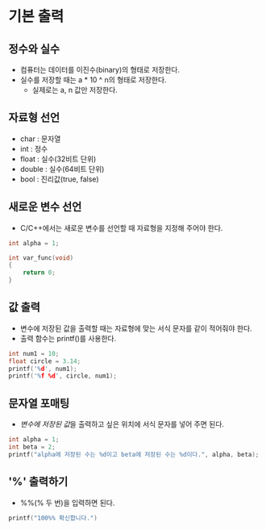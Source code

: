 # 기본 출력

## 정수와 실수

- 컴퓨터는 데이터를 이진수(binary)의 형태로 저장한다.
- 실수를 저장할 때는 a * 10 ^ n의 형태로 저장한다.
    - 실제로는 a, n 값만 저장한다.

## 자료형 선언

- char : 문자열
- int : 정수
- float : 실수(32비트 단위)
- double : 실수(64비트 단위)
- bool : 진리값(true, false)

## 새로운 변수 선언

- C/C++에서는 새로운 변수를 선언할 때 자료형을 지정해 주어야 한다.

```c
int alpha = 1;

int var_func(void) 
{
    return 0;
}
```

## 값 출력

- 변수에 저장된 값을 출력할 때는 자료형에 맞는 서식 문자를 같이 적어줘야 한다.
- 출력 함수는 printf()를 사용한다.

```c
int num1 = 10;
float circle = 3.14;
printf('%d', num1);
printf('%f %d', circle, num1);
```

## 문자열 포매팅

- *변수에 저장된 값*을 출력하고 싶은 위치에 서식 문자를 넣어 주면 된다.

```c
int alpha = 1;
int beta = 2;
printf("alpha에 저장된 수는 %d이고 beta에 저장된 수는 %d이다.", alpha, beta);
```

## '%' 출력하기

- %%(% 두 번)을 입력하면 된다.

```c
printf("100%% 확신합니다.")
```